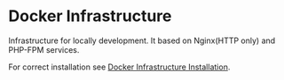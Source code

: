# Docker Infrastructure
Infrastructure for locally development. It based on Nginx(HTTP only) and PHP-FPM services.

For correct installation see [Docker Infrastructure Installation](https://github.com/BlackMaizeGod/install_docker_infrastructure/).
